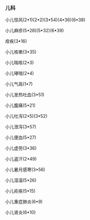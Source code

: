 ### 儿科

小儿惊风(2•1)(2•2)(3•54)(4•36)(6•38)

小儿麻疹(5•28)(5•32)(6•39)

疳疾(3•16)

小儿咳嗽(3•35)

小儿喘咳(2•3)

小儿哮喘(2•4)

小儿气鬲(1•7)

小儿发热吐血(3•51)

小儿腹痛(5•21)

小儿吐泻(2•5)(3•52)

小儿泄泻(3•57)

小儿便血(5•27)

小儿虚劳(3•36)

小儿盗汗(2•49)

小儿暑月感寒(3•56)

小儿湿温(5•26)

小儿疟疾(5•15)

小儿重症肺炎(6•9)

小儿肾炎(6•10)
